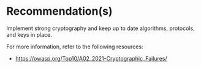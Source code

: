 # Recommendation(s)

Implement strong cryptography and keep up to date algorithms, protocols, and keys in place.

For more information, refer to the following resources:

- <https://owasp.org/Top10/A02_2021-Cryptographic_Failures/>

